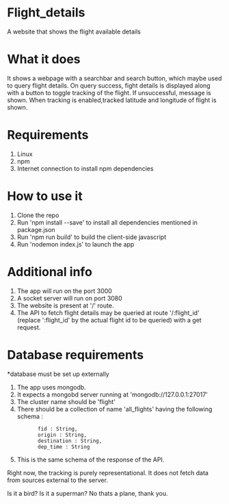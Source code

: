 # Flight_details
A website that shows the flight available details

# What it does
It shows a webpage with a searchbar and search button, which maybe used to query flight details.
On query success, fight details is displayed along with a button to toggle tracking of the flight. If unsuccessful, message is shown.
When tracking is enabled,tracked latitude and longitude of flight is shown.

# Requirements
1. Linux
2. npm
3. Internet connection to install npm dependencies

# How to use it
1. Clone the repo
2. Run 'npm install --save' to install all dependencies mentioned in package.json
3. Run 'npm run build' to build the client-side javascript
4. Run 'nodemon index.js' to launch the app

# Additional info
1. The app will run on the port 3000
2. A socket server will run on port 3080
3. The website is present at '/' route.
4. The API to fetch flight details may be queried at route '/:flight_id' (replace ':flight_id' by the actual flight id to be queried) with a get request.

# Database requirements
*database must be set up externally
1. The app uses mongodb.
2. It expects a mongobd server running at 'mongodb://127.0.0.1:27017'
3. The cluster name should be 'flight'
4. There should be a collection of name 'all_flights' having the following schema :
```
          fid : String,
          origin : String,
          destination : String,
          dep_time : String
```
5. This is the same schema of the response of the API.

Right now, the tracking is purely representational. It does not fetch data from sources external to the server.

Is it a bird? Is it a superman? No thats a plane, thank you.
